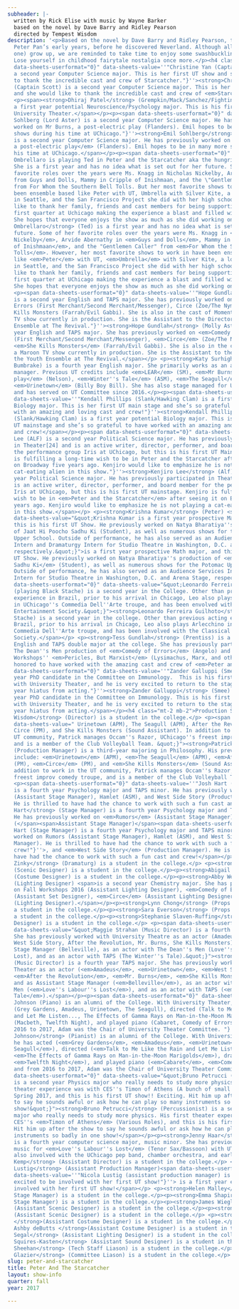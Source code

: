 ```yaml
---
subheader: |-
  written by Rick Elise with music by Wayne Barker
  based on the novel by Dave Barry and Ridley Pearson
  directed by Tempest Wisdom
description: '<p>Based on the novel by Dave Barry and Ridley Pearson, this play examines
  Peter Pan’s early years, before he discovered Neverland. Although all children (except
  one) grow up, we are reminded to take time to enjoy some swashbuckling adventures.
  Lose yourself in childhood fairytale nostalgia once more.</p><h4 class="mt-2 mb-2">Cast</h4><p><span
  data-sheets-userformat="0}" data-sheets-value=''"Christine Yan (Captain Scott) is
  a second year Computer Science major. This is her first UT show and she would like
  to thank the incredible cast and crew of Starcatcher."}''><strong>Christine Yan</strong>
  (Captain Scott) is a second year Computer Science major. This is her first UT show
  and she would like to thank the incredible cast and crew of <em>Starcatcher</em>.</span></p>
  <p><span><strong>Dhiraj Patel</strong> (Grempkin/Mack/Sanchez/Fighting Prawn) is
  a first year potential Neuroscience/Psychology major. This is his first show with
  University Theater.</span></p><p><span data-sheets-userformat="0}" data-sheets-value=''"Emil
  Sohlberg (Lord Aster) is a second year Computer Science major. He has previously
  worked on Mr Burns, a post-electric play (Flanders). Emil hopes to be in many more
  shows during his time at UChicago."}''><strong>Emil Sohlberg</strong> (Lord Aster)
  is a second year Computer Science major. He has previously worked on <em>Mr Burns,
  a post-electric play</em> (Flanders). Emil hopes to be in many more shows during
  his time at UChicago.</span></p><p><span data-sheets-userformat="0}" data-sheets-value=''"Elizabeth
  Ombrellaro is playing Ted in Peter and the Starcatcher aka the hungriest boy around.
  She is a first year and has no idea what is set out for her future. Some of her
  favorite roles over the years were Ms. Knagg in Nicholas Nickelby, Arvide Abernathy
  from Guys and Dolls, Mammy in Cripple of Inishmaan, and the \"Gentlemen Caller\"
  from For Whom the Southern Bell Tolls. But her most favorite shows to work in have
  been ensemble based like Peter with UT, Umbrella with Silver Kite, a local theatre
  in Seattle, and the San Francisco Project she did with her high school. She would
  like to thank her family, friends and cast members for being supportive during her
  first quarter at Uchicago making the experience a blast and filled with laughs.
  She hopes that everyone enjoys the show as much as she did working on it."}''><strong>Elizabeth
  Ombrellaro</strong> (Ted) is a first year and has no idea what is set out for her
  future. Some of her favorite roles over the years were Ms. Knagg in <em>Nicholas
  Nickelby</em>, Arvide Abernathy in <em>Guys and Dolls</em>, Mammy in <em>Cripple
  of Inishmaan</em>, and the "Gentlemen Caller" from <em>For Whom the Southern Bell
  Tolls</em>. However, her most favorite shows to work in have been ensemble based
  like <em>Peter</em> with UT, <em>Umbrella</em> with Silver Kite, a local theatre
  in Seattle, and the San Francisco Project she did with her high school. She would
  like to thank her family, friends and cast members for being supportive during her
  first quarter at UChicago making the experience a blast and filled with laughs.
  She hopes that everyone enjoys the show as much as she did working on it.</span></p>
  <p><span data-sheets-userformat="0}" data-sheets-value=''"Hope Gundlah (Molly Aster)
  is a second year English and TAPS major. She has previously worked on Comedy of
  Errors (First Merchant/Second Merchant/Messenger), Circe (Zoe/The Nymph), and She
  Kills Monsters (Farrah/Evil Gabbi). She is also in the cast of Momentum, a Maroon
  TV show currently in production. She is the Assistant to the Director of the Youth
  Ensemble at The Revival."}''><strong>Hope Gundlah</strong> (Molly Aster) is a second
  year English and TAPS major. She has previously worked on <em>Comedy of Errors</em>
  (First Merchant/Second Merchant/Messenger), <em>Circe</em> (Zoe/The Nymph), and
  <em>She Kills Monsters</em> (Farrah/Evil Gabbi). She is also in the cast of <em>Momentum</em>,
  a Maroon TV show currently in production. She is the Assistant to the Director of
  the Youth Ensemble at The Revival.</span></p> <p><strong>Katy Surhigh</strong> (Mrs.
  Bumbrake) is a fourth year English major. She primarily works as an actor and stage
  manager. Previous UT credits include <em>LEAR</em> (SM), <em>Mr Burns, a post-electric
  play</em> (Nelson), <em>Winter''s Tale</em> (ASM), <em>The Seagull</em> (ASM), and
  <em>Urinetown</em> (Billy Boy Bill). She has also stage managed for UChicago Commedia
  and has served on UT Committee since 2016.</p><p><span data-sheets-userformat="0}"
  data-sheets-value=''"Kendall Phillips (Slank/Hawking Clam) is a first year potential
  Biology major. This is her first UT main stage and she’s so grateful to have worked
  with an amazing and loving cast and crew!"}''><strong>Kendall Phillips</strong>
  (Slank/Hawking Clam) is a first year potential Biology major. This is her first
  UT mainstage and she’s so grateful to have worked with an amazing and loving cast
  and crew!</span></p><p><span data-sheets-userformat="0}" data-sheets-value=''"Kenjiro
  Lee (ALF) is a second year Political Science major. He has previously participated
  in Theater[24] and is an active writer, director, performer, and board member for
  the performance group Iris at UChicago, but this is his first UT Mainstage. Kenjiro
  is fulfilling a long-time wish to be in Peter and the Starcatcher after seeing it
  on Broadway five years ago. Kenjiro would like to emphasize he is not playing a
  cat-eating alien in this show."}''><strong>Kenjiro Lee</strong> (Alf) is a second
  year Political Science major. He has previously participated in Theater[24] and
  is an active writer, director, performer, and board member for the performance group
  Iris at UChicago, but this is his first UT mainstage. Kenjiro is fulfilling a long-time
  wish to be in <em>Peter and the Starcatcher</em> after seeing it on Broadway five
  years ago. Kenjiro would like to emphasize he is not playing a cat-eating alien
  in this show.</span></p> <p><strong>Krishna Kumar</strong> (Peter) <span data-sheets-userformat="0}"
  data-sheets-value="&quot;Krishna Kumar is a first year prospective Math major, and
  this is his first UT Show. He previously worked on Natya Bharatiya''s production
  of Jaat Hi Poocho Sadhu Ki (Student), as well as numerous shows for the Potomac
  Upper School. Outside of performance, he has also served as an Audience Services
  Intern and Dramaturgy Intern for Studio Theatre in Washington, D.C. and Arena Stage,
  respectively.&quot;}">is a first year prospective Math major, and this is his first
  UT Show. He previously worked on Natya Bharatiya''s production of <em>Jaat Hi Poocho
  Sadhu Ki</em> (Student), as well as numerous shows for the Potomac Upper School.
  Outside of performance, he has also served as an Audience Services Intern and Dramaturgy
  Intern for Studio Theatre in Washington, D.C. and Arena Stage, respectively.</span></p><p><span
  data-sheets-userformat="0}" data-sheets-value="&quot;Leonardo Ferreira Guilhoto
  (playing Black Stache) is a second year in the College. Other than previous acting
  experience in Brazil, prior to his arrival in Chicago, Leo also plays Arlecchino
  in UChicago''s Commedia Dell''Arte troupe, and has been envolved with the Classical
  Entertainment Society.&quot;}"><strong>Leonardo Ferreira Guilhoto</strong> (Black
  Stache) is a second year in the college. Other than previous acting experience in
  Brazil, prior to his arrival in Chicago, Leo also plays Arlecchino in UChicago''s
  Commedia Dell''Arte troupe, and has been involved with the Classical Entertainment
  Society.</span></p> <p><strong>Tess Gundlah</strong> (Prentiss) is a second year
  English and TAPS double major at the college. She has previously participated in
  The Dean''s Men production of <em>Comedy of Errors</em> (Angelo) and Weekend of
  Workshops'' <em>Pericles, But Marxist</em> (Lysimachus, Marx, and others). She is
  honored to have worked with the amazing cast and crew of <em>Peter and the Starcatcher</em>!</p><p><span
  data-sheets-userformat="0}" data-sheets-value=''"Zander Galluppi (Smee) is a first
  year PhD candidate in the Committee on Immunology.  This is his first production
  with University Theater, and he is very excited to return to the stage after a five
  year hiatus from acting."}''><strong>Zander Galluppi</strong> (Smee) is a first
  year PhD candidate in the Committee on Immunology. This is his first production
  with University Theater, and he is very excited to return to the stage after a five
  year hiatus from acting.</span></p><h4 class="mt-2 mb-2">Production Staff</h4> <p><strong>Tempest
  Wisdom</strong> (Director) is a student in the college.</p> <p><span data-sheets-userformat="0}"
  data-sheets-value=" Urinetown (APM), The Seagull (APM), After the Revolution (PM),
  Circe (PM), and She Kills Monsters (Sound Assistant). In addition to work in the
  UT community, Patrick manages Occam''s Razor, UChicago''s freest improv comedy troupe,
  and is a member of the Club Volleyball Team. &quot;}"><strong>Patrick Doyle</strong>
  (Production Manager) is a third-year majoring in Philosophy. His previous UT credits
  include: <em>Urinetown</em> (APM), <em>The Seagull</em> (APM), <em>After the Revolution</em>
  (PM), <em>Circe</em> (PM), and <em>She Kills Monsters</em> (Sound Assistant). In
  addition to work in the UT community, Patrick manages Occam''s Razor, UChicago''s
  freest improv comedy troupe, and is a member of the Club Volleyball Team.</span></p>
  <p><span data-sheets-userformat="0}" data-sheets-value=''"Josh Hart (Stage Manager)
  is a fourth year Psychology major and TAPS minor. He has previously worked on Rumors
  (Assistant Stage Manager), Hamlet (ASM), and West Side Story (Production Manager).
  He is thrilled to have had the chance to work with such a fun cast and crew!"}''><strong>Josh
  Hart</strong> (Stage Manager) is a fourth year Psychology major and TAPS minor.
  He has previously worked on <em>Rumors</em> (Assistant Stage Manager), <em>Hamlet</em>
  (</span><span>Assistant Stage Manager)</span><span data-sheets-userformat="0}" data-sheets-value=''"Josh
  Hart (Stage Manager) is a fourth year Psychology major and TAPS minor. He has previously
  worked on Rumors (Assistant Stage Manager), Hamlet (ASM), and West Side Story (Production
  Manager). He is thrilled to have had the chance to work with such a fun cast and
  crew!"}''>, and <em>West Side Story</em> (Production Manager). He is thrilled to
  have had the chance to work with such a fun cast and crew!</span></p><p><strong>Hannah
  Zinky</strong> (Dramaturg) is a student in the college.</p> <p><strong>Amelia Frank</strong>
  (Scenic Designer) is a student in the college.</p><p><strong>Abigail Chang</strong>
  (Costume Designer) is a student in the college.</p><p><strong>Abby Weymouth</strong>
  (Lighting Designer) <span>is a second year Chemistry major. She has previously worked
  on Fall Workshops 2016 (Assistant Lighting Designer), <em>Comedy of Errors</em>
  (Assistant Set Designer), <em>Circe</em> (Assistant Lighting Designer), and <em>Nari</em>
  (Lighting Designer).</span></p><p><strong>Lynn Chong</strong> (Props Designer) is
  a student in the college.</p><p><strong>Sara Everson</strong> (Props Designer) is
  a student in the college.</p><p><strong>Stephanie Slaven-Ruffing</strong> (Sound
  Designer) is a student in the college.</p> <p><span data-sheets-userformat="0}"
  data-sheets-value="&quot;Maggie Strahan (Music Director) is a fourth year TAPS major.
  She has previously worked with University Theatre as an actor (Amadeus, Urinetown,
  West Side Story, After the Revolution, Mr. Burns, She Kills Monsters) and as Assistant
  Stage Manager (Belleville), as an actor with The Dean''s Men (Love''s Labour''s
  Lost), and as an actor with TAPS (The Winter''s Tale).&quot;}"><strong>Maggie Strahan</strong>
  (Music Director) is a fourth year TAPS major. She has previously worked with University
  Theater as an actor (<em>Amadeus</em>, <em>Urinetown</em>, <em>West Side Story</em>,
  <em>After the Revolution</em>, <em>Mr. Burns</em>, <em>She Kills Monsters</em>)
  and as Assistant Stage Manager (<em>Belleville</em>), as an actor with The Dean''s
  Men (<em>Love''s Labour''s Lost</em>), and as an actor with TAPS (<em>The Winter''s
  Tale</em>).</span></p><p><span data-sheets-userformat="0}" data-sheets-value=''"Adam
  Johnson (Piano) is an alumni of the College. With University Theater, he has acted
  (Grey Gardens, Amadeus, Urinetown, The Seagull), directed (Talk to Me Like the Rain
  and Let Me Listen..., The Effects of Gamma Rays on Man-in-the-Moon Marigolds), dramaturged
  (Macbeth, Twelfth Night), and played piano (Cabaret, Comedy of Errors), and from
  2016 to 2017, Adam was the Chair of University Theater Committee. "}''><strong>Adam
  Johnson</strong> (Pianist) is an alumni of the College. With University Theater,
  he has acted (<em>Grey Gardens</em>, <em>Amadeus</em>, <em>Urinetown</em>, <em>The
  Seagull</em>), directed (<em>Talk to Me Like the Rain and Let Me Listen...</em>,
  <em>The Effects of Gamma Rays on Man-in-the-Moon Marigolds</em>), dramaturged (<em>Macbeth</em>,
  <em>Twelfth Night</em>), and played piano (<em>Cabaret</em>, <em>Comedy of Errors</em>),
  and from 2016 to 2017, Adam was the Chair of University Theater Committee. </span></p><p><span
  data-sheets-userformat="0}" data-sheets-value="&quot;Bruno Petrucci (Percussionist)
  is a second year Physics major who really needs to study more physics. His first
  theater experience was with CES''s Timon of Athens (A bunch of small characters)
  Spring 2017, and this is his first UT show!! Exciting. Hit him up after the show
  to say he sounds awful or ask how he can play so many instruments so badly in one
  show!&quot;}"><strong>Bruno Petrucci</strong> (Percussionist) is a second year Physics
  major who really needs to study more physics. His first theater experience was with
  CES''s <em>Timon of Athens</em> (Various Roles), and this is his first UT show!
  Hit him up after the show to say he sounds awful or ask how he can play so many
  instruments so badly in one show!</span></p><p><strong>Jenny Haar</strong> (Keyboardist/Percussionist)
  is a fourth year computer science major, music minor. She has previously provided
  music for <em>Love''s Labour''s Lost</em> (Tenor Sax/Bassoon) with UT, and she is
  also involved with the UChicago pep band, chamber orchestra, and early music ensemble.</p><p><strong>Deb
  Kemp</strong> (Assistant Director) is a student in the college.</p> <p><strong>Nicola
  Lustig</strong> (Assistant Production Manager)<span data-sheets-userformat="0}"
  data-sheets-value=''"Nicola Lustig (assistant production manager) is a first year
  excited to be involved with her first UT show!"}''> is a first year excited to be
  involved with her first UT show!</span></p> <p><strong>Helen Malley</strong> (Assistant
  Stage Manager) is a student in the college.</p><p><strong>Emma Shapiro </strong>(Assistant
  Stage Manager) is a student in the college.</p><p><strong>James Wiegle</strong>
  (Assistant Scenic Designer) is a student in the college.</p><p><strong>Peter Laurin</strong>
  (Assistant Scenic Designer) is a student in the college.</p> <p><strong>Tara Vogel
  </strong>(Assistant Costume Designer) is a student in the college.</p><p><strong>Elizabeth
  Ashby deButts </strong>(Assistant Costume Designer) is a student in the college.</p><p><strong>Anna
  Segal</strong> (Assistant Lighting Designer) is a student in the college.</p> <p><strong>Si
  Squires-Kasten</strong> (Assistant Sound Designer) is a student in the college.</p><p><strong>Avi
  Sheehan</strong> (Tech Staff Liason) is a student in the college.</p><p><strong>Margaret
  Glazier</strong> (Committee Liason) is a student in the college.</p>'
slug: peter-and-starcatcher
title: Peter And The Starcatcher
layout: show-info
quarter: fall
year: 2017

---
```


